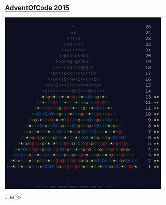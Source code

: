 ## [AdventOfCode 2015](https://adventofcode.com/2015/)

![progress](https://github.com/nmcb/aoc2015/blob/main/docs/images/progress.png?raw=true)

... ᘛ⁐̤ᕐᐷ
